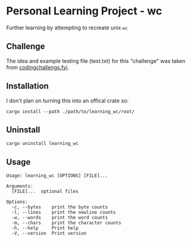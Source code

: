 # Personal Learning Project - wc
Further learning by attempting to recreate unix `wc`

## Challenge
The idea and example testing file (test.txt) for this "challenge" was taken from [codingchallengs.fyi](https://codingchallenges.fyi/challenges/challenge-wc/).

## Installation
I don't plan on turning this into an offical crate so:
```
cargo install --path ./path/to/learning_wc/root/
```
## Uninstall
```
cargo uninstall learning_wc
```

## Usage
```
Usage: learning_wc [OPTIONS] [FILE]...

Arguments:
  [FILE]...  optional files

Options:
  -c, --bytes    print the byte counts
  -l, --lines    print the newline counts
  -w, --words    print the word counts
  -m, --chars    print the character counts
  -h, --help     Print help
  -V, --version  Print version

```